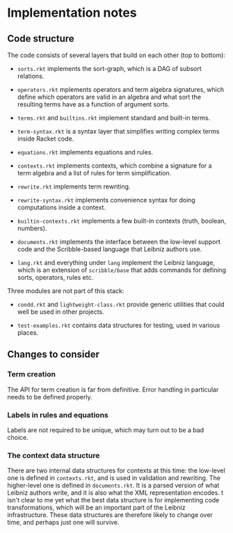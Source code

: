 # Implementation notes

## Code structure

The code consists of several layers that build on each other (top to
bottom):

 - `sorts.rkt` implements the sort-graph, which is a DAG of subsort
   relations.

 - `operators.rkt` mplements operators and term algebra signatures,
   which define which operators are valid in an algebra and what sort
   the resulting terms have as a function of argument sorts.

 - `terms.rkt` and `builtins.rkt` implement standard and built-in
   terms.

 - `term-syntax.rkt` is a syntax layer that simplifies writing complex
   terms inside Racket code.

 - `equations.rkt` implements equations and rules.

 - `contexts.rkt` implements contexts, which combine a signature for a
   term algebra and a list of rules for term simplification.
   
 - `rewrite.rkt` implements term rewriting.

 - `rewrite-syntax.rkt` implements convenience syntax for doing computations
   inside a context.

 - `builtin-contexts.rkt` implements a few built-in contexts
   (truth, boolean, numbers).

 - `documents.rkt` implements the interface between the low-level support
   code and the Scribble-based language that Leibniz authors use.
   
 - `lang.rkt` and everything under `lang` implement the Leibniz language,
   which is an extension of `scribble/base` that adds commands for
   defining sorts, operators, rules etc.
 
Three modules are not part of this stack:

 - `condd.rkt` and `lightweight-class.rkt` provide generic utilities
   that could well be used in other projects.

 - `test-examples.rkt` contains data structures for testing, used in
   various places.

## Changes to consider

### Term creation

The API for term creation is far from definitive. Error handling in
particular needs to be defined properly.

### Labels in rules and equations

Labels are not required to be unique, which may turn out to be a bad choice.

### The context data structure

There are two internal data structures for contexts at this time: the low-level
one is defined in `contexts.rkt`, and is used in validation and rewriting.
The higher-level one is defined in `documents.rkt`. It is a parsed version
of what Leibniz authors write, and it is also what the XML representation encodes.
t isn't clear to me yet what the best data structure is for implementing code
transformations, which will be an important part of the Leibniz infrastructure.
These data structures are therefore likely to change over time, and perhaps just
one will survive.

